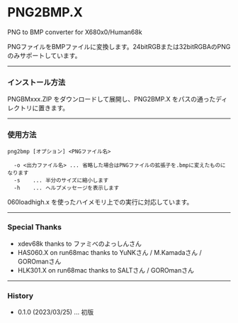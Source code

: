 # PNG2BMP.X

PNG to BMP converter for X680x0/Human68k

PNGファイルをBMPファイルに変換します。24bitRGBまたは32bitRGBAのPNGのみサポートしています。

---

### インストール方法

PNGBMxxx.ZIP をダウンロードして展開し、PNG2BMP.X をパスの通ったディレクトリに置きます。

---

### 使用方法

    png2bmp [オプション] <PNGファイル名>

      -o <出力ファイル名> ... 省略した場合はPNGファイルの拡張子を.bmpに変えたものになります
      -s    ... 半分のサイズに縮小します
      -h    ... ヘルプメッセージを表示します

060loadhigh.x を使ったハイメモリ上での実行に対応しています。

---

### Special Thanks

* xdev68k thanks to ファミべのよっしんさん
* HAS060.X on run68mac thanks to YuNKさん / M.Kamadaさん / GOROmanさん
* HLK301.X on run68mac thanks to SALTさん / GOROmanさん

---

### History

* 0.1.0 (2023/03/25) ... 初版
